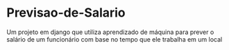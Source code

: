 # Previsao-de-Salario
Um projeto em django que utiliza aprendizado de máquina para prever o salário de um funcionário com base no tempo que ele trabalha em um local
